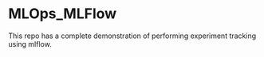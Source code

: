 # MLOps_MLFlow
This repo has a complete demonstration of performing experiment tracking using mlflow.

